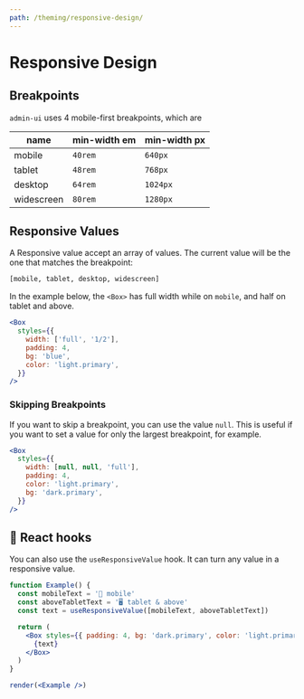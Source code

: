 ```yaml
---
path: /theming/responsive-design/
---
```


# Responsive Design

## Breakpoints

`admin-ui` uses 4 mobile-first breakpoints, which are

| name       | min-width em | min-width px |
| ---------- | ------------ | ------------ |
| mobile     | `40rem`      | `640px`      |
| tablet     | `48rem`      | `768px`      |
| desktop    | `64rem`      | `1024px`     |
| widescreen | `80rem`      | `1280px`     |

## Responsive Values

A Responsive value accept an array of values. The current value will be the one that matches the breakpoint:

```sh isStatic
[mobile, tablet, desktop, widescreen]
```

In the example below, the `<Box>` has full width while on `mobile`, and half on tablet and above.

```jsx
<Box
  styles={{
    width: ['full', '1/2'],
    padding: 4,
    bg: 'blue',
    color: 'light.primary',
  }}
/>
```

### Skipping Breakpoints

If you want to skip a breakpoint, you can use the value `null`. This is useful if you want to set a value for only the largest breakpoint, for example.

```jsx
<Box
  styles={{
    width: [null, null, 'full'],
    padding: 4,
    color: 'light.primary',
    bg: 'dark.primary',
  }}
/>
```

## 🎣 React hooks

You can also use the `useResponsiveValue` hook. It can turn any value in a responsive value.

```jsx noInline
function Example() {
  const mobileText = '📱 mobile'
  const aboveTabletText = '🖥 tablet & above'
  const text = useResponsiveValue([mobileText, aboveTabletText])

  return (
    <Box styles={{ padding: 4, bg: 'dark.primary', color: 'light.primary' }}>
      {text}
    </Box>
  )
}

render(<Example />)
```
